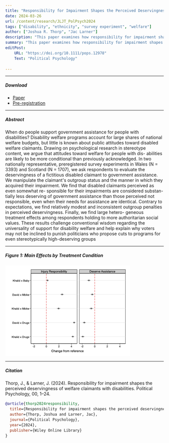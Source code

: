 ```yaml
---
title: "Responsibility for Impairment Shapes the Perceived Deservingness of Welfare Claimants with Disabilities" 
date: 2024-03-26
url: /content/research/JLJT_PolPsych2024
tags: ["disability", "ethnicity", "survey experiment", "welfare"]
author: ["Joshua R. Thorp", "Jac Larner"]
description: "This paper examines how responsibility for impairment shapes the perceived deservingness of disabled welfare claimants to government assistance. Published in Political Psychology, 2024." 
summary: "This paper examines how responsibility for impairment shapes the perceived deservingness of disabled welfare claimants to government assistance." 
editPost:
    URL: "https://doi.org/10.1111/pops.12978"
    Text: "Political Psychology"

---
```


----

##### Download

+ [Paper](ThorpLarner2024_PoliticalPsych_ResponsibilityforImpairment.pdf)
+ [Pre-registration](ResponsibilityforImpairment_Registration.pdf)
  
----

##### Abstract
When do people support government assistance for people with disabilities? Disability welfare programs account for large shares of national welfare budgets, but little is known about public attitudes toward disabled welfare claimants. Drawing on psychological research in stereotype content, we argue that attitudes toward welfare for people with dis- abilities are likely to be more conditional than previously acknowledged. In two nationally representative, preregistered survey experiments in Wales (N = 3393) and Scotland (N = 1707), we ask respondents to evaluate the deservingness of a fictitious disabled claimant to government assistance. We manipulate the claimant's outgroup status and the manner in which they acquired their impairment. We find that disabled claimants perceived as even somewhat re- sponsible for their impairments are considered substan- tially less deserving of government assistance than those perceived not responsible, even when their needs for assistance are identical. Contrary to expectations, we find relatively modest and inconsistent outgroup penalties in perceived deservingness. Finally, we find large hetero- geneous treatment effects among respondents holding to more authoritarian social values. These results challenge conventional wisdom regarding the universality of support for disability welfare and help explain why voters may not be inclined to punish politicians who propose cuts to programs for even stereotypically high-deserving groups

----

##### Figure 1:  Main Effects by Treatment Condition

![](JLJT_PolPsych2024_Figure1.png)

----

##### Citation

Thorp, J., & Larner, J. (2024). Responsibility for impairment shapes the perceived deservingness of welfare claimants with disabilities. Political Psychology, 00, 1–24.

```BibTeX
@article{thorp2024responsibility,
  title={Responsibility for impairment shapes the perceived deservingness of welfare claimants with disabilities},
  author={Thorp, Joshua and Larner, Jac},
  journal={Political Psychology},
  year={2024},
  publisher={Wiley Online Library}
}
```
